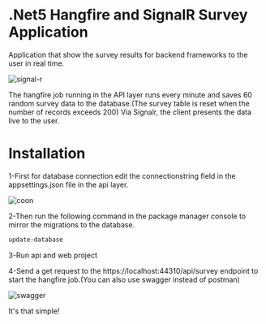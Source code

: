 # .Net5 Hangfire and SignalR Survey Application

Application that show the survey results for backend frameworks to the user in real time.

![signal-r](https://user-images.githubusercontent.com/73026903/136753430-11efcd03-b72d-4278-9b78-5c8fc97b62ef.gif)

The hangfire job running in the API layer runs every minute and saves 60 random survey data to the database.(The survey table is reset when the number of records exceeds 200)
Via Signalr, the client presents the data live to the user.

# Installation

1-First for database connection edit the connectionstring field in the appsettings.json file in the api layer.

![coon](https://user-images.githubusercontent.com/73026903/136757358-9e2d7579-9167-4f3e-9a97-1c2d11fe9b17.png)  

2-Then run the following command in the package manager console to mirror the migrations to the database.
```sh
update-database
```
3-Run api and web project

4-Send a get request to the https://localhost:44310/api/survey endpoint to start the hangfire job.(You can also use swagger instead of postman)

![swagger](https://user-images.githubusercontent.com/73026903/136768079-a7efe36f-795d-4e46-bce6-852c5d50c200.png)


It's that simple!
